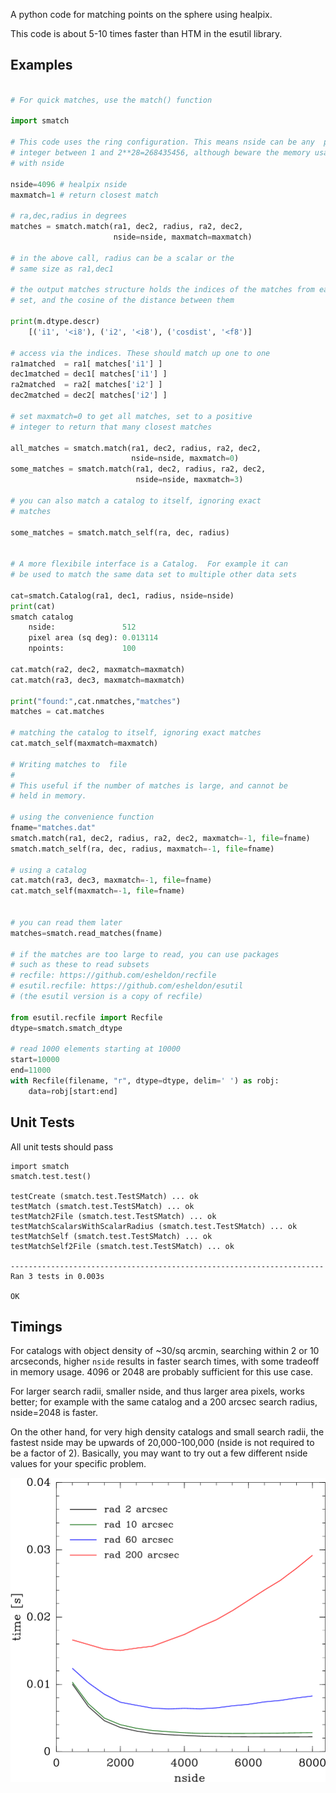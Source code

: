 A python code for matching points on the sphere using healpix.

This code is about 5-10 times faster than HTM in the esutil library.

Examples
--------

```python

# For quick matches, use the match() function

import smatch

# This code uses the ring configuration. This means nside can be any  positive
# integer between 1 and 2**28=268435456, although beware the memory usage grows
# with nside

nside=4096 # healpix nside
maxmatch=1 # return closest match

# ra,dec,radius in degrees
matches = smatch.match(ra1, dec2, radius, ra2, dec2,
                       nside=nside, maxmatch=maxmatch)

# in the above call, radius can be a scalar or the
# same size as ra1,dec1

# the output matches structure holds the indices of the matches from each data
# set, and the cosine of the distance between them

print(m.dtype.descr)
    [('i1', '<i8'), ('i2', '<i8'), ('cosdist', '<f8')]

# access via the indices. These should match up one to one
ra1matched  = ra1[ matches['i1'] ]
dec1matched = dec1[ matches['i1'] ]
ra2matched  = ra2[ matches['i2'] ]
dec2matched = dec2[ matches['i2'] ]

# set maxmatch=0 to get all matches, set to a positive
# integer to return that many closest matches

all_matches = smatch.match(ra1, dec2, radius, ra2, dec2,
                           nside=nside, maxmatch=0)
some_matches = smatch.match(ra1, dec2, radius, ra2, dec2,
                            nside=nside, maxmatch=3)

# you can also match a catalog to itself, ignoring exact
# matches

some_matches = smatch.match_self(ra, dec, radius)


# A more flexibile interface is a Catalog.  For example it can
# be used to match the same data set to multiple other data sets

cat=smatch.Catalog(ra1, dec1, radius, nside=nside)
print(cat)
smatch catalog
    nside:               512
    pixel area (sq deg): 0.013114
    npoints:             100

cat.match(ra2, dec2, maxmatch=maxmatch)
cat.match(ra3, dec3, maxmatch=maxmatch)

print("found:",cat.nmatches,"matches")
matches = cat.matches

# matching the catalog to itself, ignoring exact matches
cat.match_self(maxmatch=maxmatch)

# Writing matches to  file
# 
# This useful if the number of matches is large, and cannot be
# held in memory.

# using the convenience function
fname="matches.dat"
smatch.match(ra1, dec2, radius, ra2, dec2, maxmatch=-1, file=fname)
smatch.match_self(ra, dec, radius, maxmatch=-1, file=fname)

# using a catalog
cat.match(ra3, dec3, maxmatch=-1, file=fname)
cat.match_self(maxmatch=-1, file=fname)


# you can read them later
matches=smatch.read_matches(fname)

# if the matches are too large to read, you can use packages
# such as these to read subsets
# recfile: https://github.com/esheldon/recfile
# esutil.recfile: https://github.com/esheldon/esutil
# (the esutil version is a copy of recfile)

from esutil.recfile import Recfile
dtype=smatch.smatch_dtype

# read 1000 elements starting at 10000
start=10000
end=11000
with Recfile(filename, "r", dtype=dtype, delim=' ') as robj:
    data=robj[start:end]
```

Unit Tests
----------
All unit tests should pass
```
import smatch
smatch.test.test()

testCreate (smatch.test.TestSMatch) ... ok
testMatch (smatch.test.TestSMatch) ... ok
testMatch2File (smatch.test.TestSMatch) ... ok
testMatchScalarsWithScalarRadius (smatch.test.TestSMatch) ... ok
testMatchSelf (smatch.test.TestSMatch) ... ok
testMatchSelf2File (smatch.test.TestSMatch) ... ok

----------------------------------------------------------------------
Ran 3 tests in 0.003s

OK
```

Timings
--------

For catalogs with object density of ~30/sq arcmin, searching within 2
or 10 arcseconds, higher `nside` results in faster search times, with some tradeoff
in memory usage.  4096 or 2048 are probably sufficient for this use case.

For larger search radii, smaller nside, and thus larger area pixels, works
better; for example with the same catalog and a 200 arcsec search radius,
nside=2048 is faster.

On the other hand, for very high density catalogs and small search radii,
the fastest nside may be upwards of 20,000-100,000 (nside is not required
to be a factor of 2).  Basically, you may want to try out a few different
nside values for your specific problem.

![Timings vs nside](data/smatch-times-density-30.png?raw=true "Timings vs Nside for density=30/sq arcmin")
